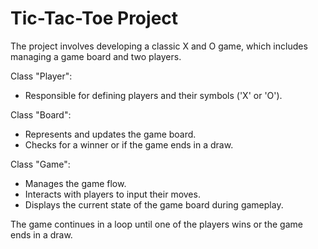 # Tic-Tac-Toe Project

The project involves developing a classic X and O game, which includes managing a game board and two players.

Class "Player":
- Responsible for defining players and their symbols ('X' or 'O').

Class "Board":
- Represents and updates the game board.
- Checks for a winner or if the game ends in a draw.

Class "Game":
- Manages the game flow.
- Interacts with players to input their moves.
- Displays the current state of the game board during gameplay.

The game continues in a loop until one of the players wins or the game ends in a draw.
